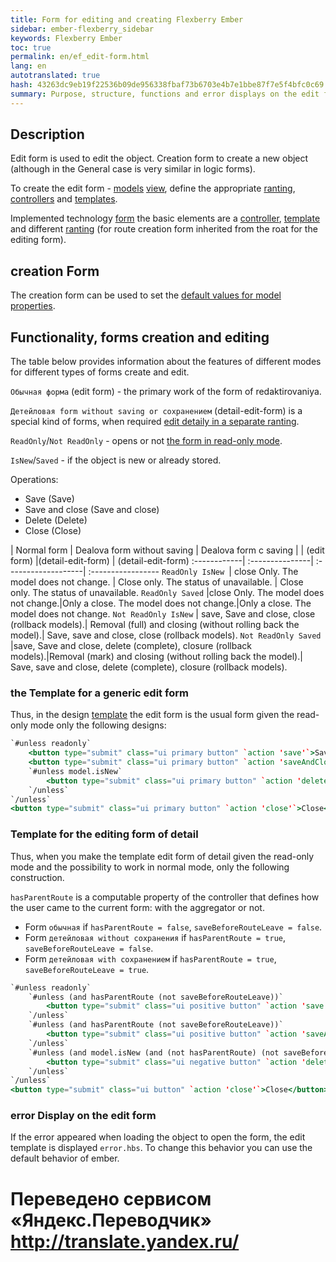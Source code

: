 ```yaml
--- 
title: Form for editing and creating Flexberry Ember 
sidebar: ember-flexberry_sidebar 
keywords: Flexberry Ember 
toc: true 
permalink: en/ef_edit-form.html 
lang: en 
autotranslated: true 
hash: 43263dc9eb19f22536b09de956338fbaf73b6703e4b7e1bbe87f7e5f4bfc0c69 
summary: Purpose, structure, functions and error displays on the edit form 
--- 
```


## Description 

Edit form is used to edit the object. Creation form to create a new object (although in the General case is very similar in logic forms). 

To create the edit form - [models](efd_model.html) [view](efd_model-projection.html), define the appropriate [ranting](ef_route.html), [controllers](ef_controller.html) and [templates](ef_template.html). 

Implemented technology [form](ef_forms.html) the basic elements are a [controller](ef_controller.html), [template](ef_template.html) and different [ranting](ef_route.html) (for route creation form inherited from the roat for the editing form). 

## creation Form 

The creation form can be used to set the [default values for model properties](ef_default-value.html). 

## Functionality, forms creation and editing 

The table below provides information about the features of different modes for different types of forms create and edit. 

`Обычная форма` (edit form) - the primary work of the form of redaktirovaniya. 

`Детейловая form without saving or сохранением` (detail-edit-form) is a special kind of forms, when required [edit detaily in a separate ranting](ef_groupedit-detail-in-route.html). 

`ReadOnly`/`Not ReadOnly` - opens or not [the form in read-only mode](ef_read-only-form.html). 

`IsNew`/`Saved` - if the object is new or already stored. 

Operations: 

* Save (Save) 
* Save and close (Save and close) 
* Delete (Delete) 
* Close (Close) 

| Normal form | Dealova form without saving | Dealova form c saving | 
| (edit form) |(detail-edit-form) | (detail-edit-form) 
:------------| :---------------| :-------------------| :----------------- 
`ReadOnly IsNew `| close Only. The model does not change. | Close only. The status of unavailable. | Close only. The status of unavailable. 
`ReadOnly Saved` |close Only. The model does not change.|Only a close. The model does not change.|Only a close. The model does not change. 
`Not ReadOnly IsNew` | save, Save and close, close (rollback models).| Removal (full) and closing (without rolling back the model).| Save, save and close, close (rollback models). 
`Not ReadOnly Saved` |save, Save and close, delete (complete), closure (rollback models).|Removal (mark) and closing (without rolling back the model).| Save, save and close, delete (complete), closure (rollback models).

### the Template for a generic edit form 

Thus, in the design [template](ef_template.html) the edit form is the usual form given the read-only mode only the following designs: 

```hbs
`#unless readonly`
	<button type="submit" class="ui primary button" `action 'save'`>Save</button>
	<button type="submit" class="ui primary button" `action 'saveAndClose'`>Save and close</button>
	`#unless model.isNew`
		<button type="submit" class="ui primary button" `action 'delete'`>Delete</button>
	`/unless`
`/unless`
<button type="submit" class="ui primary button" `action 'close'`>Close</button>
``` 

### Template for the editing form of detail 

Thus, when you make the template edit form of detail given the read-only mode and the possibility to work in normal mode, only the following construction. 

`hasParentRoute` is a computable property of the controller that defines how the user came to the current form: with the aggregator or not. 

* Form `обычная` if `hasParentRoute = false`, `saveBeforeRouteLeave = false`. 
* Form `детейловая without сохранения` if `hasParentRoute = true`, `saveBeforeRouteLeave = false`. 
* Form `детейловая with сохранением` if `hasParentRoute = true`, `saveBeforeRouteLeave = true`. 

```hbs
`#unless readonly`
	`#unless (and hasParentRoute (not saveBeforeRouteLeave))`
		<button type="submit" class="ui positive button" `action 'save'`>Save</button>
	`/unless`
	`#unless (and hasParentRoute (not saveBeforeRouteLeave))`
		<button type="submit" class="ui positive button" `action 'saveAndClose'`>Save and close</button>
	`/unless`
	`#unless (and model.isNew (and (not hasParentRoute) (not saveBeforeRouteLeave)))`
		<button type="submit" class="ui negative button" `action 'delete'`>Delete</button>
	`/unless`
`/unless`
<button type="submit" class="ui button" `action 'close'`>Close</button>
``` 

### error Display on the edit form 

If the error appeared when loading the object to open the form, the edit template is displayed `error.hbs`. To change this behavior you can use the default behavior of ember. 



 # Переведено сервисом «Яндекс.Переводчик» http://translate.yandex.ru/